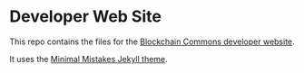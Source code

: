 # Developer Web Site

This repo contains the files for the [Blockchain Commons developer website](https://developer.blockchaincommons.com/).

It uses the [Minimal Mistakes Jekyll theme](https://github.com/mmistakes/minimal-mistakes).


